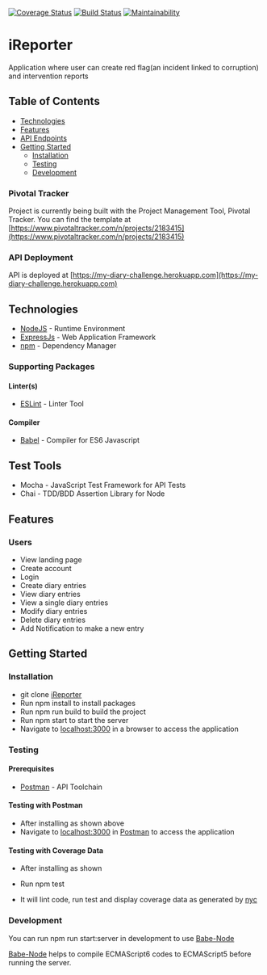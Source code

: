 [![Coverage Status](https://coveralls.io/repos/github/AnselemOdims/iReporter/badge.svg?branch=develop)](https://coveralls.io/github/AnselemOdims/iReporter?branch=develop)  [![Build Status](https://travis-ci.org/AnselemOdims/iReporter.svg?branch=develop)](https://travis-ci.org/AnselemOdims/iReporter)  [![Maintainability](https://api.codeclimate.com/v1/badges/be794a448babcd129eb2/maintainability)](https://codeclimate.com/github/AnselemOdims/iReporter/maintainability)

# iReporter
Application where user can create red flag(an incident linked to corruption) and intervention reports

## Table of Contents

* [Technologies](#technologies)
 * [Features](#features)
 * [API Endpoints](#api-endpoints)
 * [Getting Started](#getting-started)
    * [Installation](#installation)
    * [Testing](#testing)
    * [Development](#development)
    
### Pivotal Tracker
Project is currently being built with the Project Management Tool, Pivotal Tracker.
You can find the template at [https://www.pivotaltracker.com/n/projects/2183415](https://www.pivotaltracker.com/n/projects/2183415)

### API Deployment
API is deployed at [https://my-diary-challenge.herokuapp.com](https://my-diary-challenge.herokuapp.com)

## Technologies

* [NodeJS](https://nodejs.org/) - Runtime Environment
* [ExpressJs](https://expressjs.com/) - Web Application Framework
* [npm](https://www.npm.com/) - Dependency Manager

### Supporting Packages

#### Linter(s)

* [ESLint](https://eslint.org/) - Linter Tool

#### Compiler

* [Babel](https://babel.io/) - Compiler for ES6 Javascript

## Test Tools
* Mocha - JavaScript Test Framework for API Tests
* Chai - TDD/BDD Assertion Library for Node

## Features
 
### Users
* View landing page
* Create account
* Login
* Create diary entries
* View diary entries
* View a single diary entries
* Modify diary entries
* Delete diary entries
* Add Notification to make a  new entry
     
## Getting Started

### Installation

* git clone [iReporter](https://github.com/AnselemOdims/iReporter.git)
* Run npm install to install packages
* Run npm run build to build the project
* Run npm start to start the server
* Navigate to [localhost:3000](http://localhost:3000/) in a browser to access the
  application

### Testing

#### Prerequisites

* [Postman](https://getpostman.com/) - API Toolchain

#### Testing with Postman

* After installing as shown above
* Navigate to [localhost:3000](http://localhost:3000/) in
  [Postman](https://getpostman.com/) to access the application

#### Testing with Coverage Data

* After installing as shown 

* Run npm test
* It will lint code, run test and display coverage data as generated by
  [nyc](https://github.com/nyc)

### Development
You can run npm run start:server in development to use [Babe-Node](https://babeljs.io)

[Babe-Node](https://babeljs.io) helps to compile ECMAScript6 codes to ECMAScript5 before running the server. 


